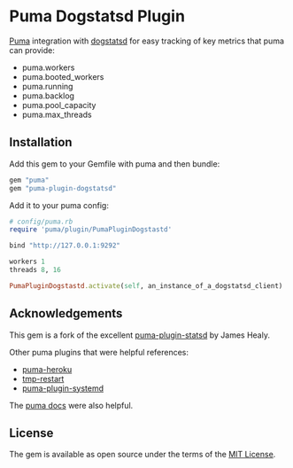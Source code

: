 # Puma Dogstatsd Plugin

[Puma](https://github.com/puma/puma) integration with [dogstatsd](https://github.com/DataDog/dogstatsd-ruby) for easy tracking of key metrics that puma can provide:

* puma.workers
* puma.booted_workers
* puma.running
* puma.backlog
* puma.pool_capacity
* puma.max_threads

## Installation

Add this gem to your Gemfile with puma and then bundle:

```ruby
gem "puma"
gem "puma-plugin-dogstatsd"
```

Add it to your puma config:

```ruby
# config/puma.rb
require 'puma/plugin/PumaPluginDogstastd'

bind "http://127.0.0.1:9292"

workers 1
threads 8, 16

PumaPluginDogstastd.activate(self, an_instance_of_a_dogstatsd_client)
```

## Acknowledgements

This gem is a fork of the excellent [puma-plugin-statsd](https://github.com/yob/puma-plugin-statsd) by James Healy.

Other puma plugins that were helpful references:

* [puma-heroku](https://github.com/evanphx/puma-heroku)
* [tmp-restart](https://github.com/puma/puma/blob/master/lib/puma/plugin/tmp_restart.rb)
* [puma-plugin-systemd](https://github.com/sj26/puma-plugin-systemd)

The [puma docs](https://github.com/puma/puma/blob/master/docs/plugins.md) were also helpful.

## License

The gem is available as open source under the terms of the [MIT License][license].

  [license]: http://opensource.org/licenses/MIT
